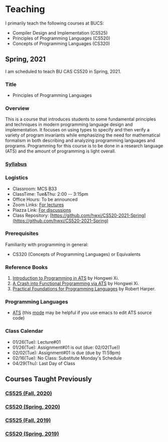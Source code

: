 # Teaching

I primarily teach the following courses at BUCS:

* Compiler Design and Implementation (CS525)
* Principles of Programming Languages (CS520)
* Concepts of Programming Languages (CS320)

## Spring, 2021

I am scheduled to teach BU CAS CS520 in Spring, 2021.

### Title

* Principles of Programming Languages

### Overview

This is a course that introduces students to some fundamental
principles and techniques in modern programming language design and
implementation. It focuses on using types to specify and then verify a
variety of program invariants while emphasizing the need for
mathematical formalism in both describing and analyzing programming
languages and programs. Programming for this course is to be done in
a research language (ATS) and the amount of programming is light overall.

### [Syllabus](./CS520/2021S/syllabus.pdf)

### Logistics

* Classroom: MCS B33
* ClassTime: Tue&Thu: 2:00 -- 3:15pm
* Office Hours: To be announced
* Zoom Links: [For lectures](https://bostonu.zoom.us/j/99556122844?pwd=OGswTFpuV3ZOckJpdzRMUlcwSHB2QT09)
* Piazza Link: [For discussions](https://piazza.com/bu/spring2021/bucascs520/home)
* Class Repository: [https://github.com/hwxi/CS520-2021-Spring](https://github.com/hwxi/CS520-2021-Spring)

### Prerequisites

Familiarity with programming in general:

* CS320 (Concepts of Programming Languages) or Equivalents

### Reference Books
  
1. [Introduction to Programming in ATS](http://ats-lang.sourceforge.net/DOCUMENT/INT2PROGINATS/HTML/HTMLTOC/book1.html) by Hongwei Xi.
2. [A Crash into Functional Programming via ATS](http://ats-lang.sourceforge.net/DOCUMENT/ATS2FUNCRASH/HTML/HTMLTOC/book1.html) by Hongwei Xi.
3. [Practical Foundations for Programming Languages](http://www.cs.cmu.edu/~rwh/pfpl/index.html) by Robert Harper.

### Programming Languages

* [ATS](http://www.ats-lang.org) (this
  [mode](http://ats-lang.sourceforge.net/DOCUMENT/ATS-Postiats/utils/emacs/ats2-mode.el)
  may be helpful if you use emacs to edit ATS source code)

### Class Calendar

* 01/26(Tue): Lecture#01
* 01/26(Tue): Assignment#01 is out (due: 02/02(Tue))
* 02/02(Tue): Assignment#01 is due (due by 11:59pm)
* 02/16(Tue): No Class: Substitute Monday's Schedule
* 04/29(Thu): Last Day of Class

## Courses Taught Previously

### [CS525 (Fall, 2020)](./CS525/2020F/.)
### [CS520 (Spring, 2020)](./CS520/2020S/.)
### [CS525 (Fall, 2019)](./CS525/2020F/.)
### [CS520 (Spring, 2019)](./CS520/2019S/.)
